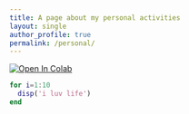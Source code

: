 ```yaml
---
title: A page about my personal activities
layout: single 
author_profile: true 
permalink: /personal/ 
---
```

[![Open In Colab](https://colab.research.google.com/assets/colab-badge.svg)](https://githubtocolab.com/awikner/awikner.github.io/blob/master/reservoir_tensorflow.ipynb)

```matlab
for i=1:10
  disp('i luv life')
end
```
<script src="https://gist.github.com/njmennona/6fa764bd487028fc89e5a868ab23157b.js"></script>
